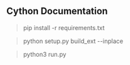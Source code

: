 ## Cython Documentation

> pip install -r requirements.txt

> python setup.py build_ext --inplace

> python3 run.py
